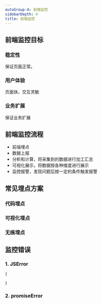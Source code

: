 ```yaml
---
autoGroup-4: 前端监控
sidebarDepth: 4
title: 前端监控
---
```


## 前端监控目标

### 稳定性
保证页面正常。



### 用户体验
页面快，交互灵敏

### 业务扩展
保证业务扩展


## 前端监控流程

- 前端埋点
- 数据上报
- 分析和计算，将采集到的数据进行加工汇总
- 可视化展示，将数据按各种维度进行展示
- 监控报警，发现问题后按一定的条件触发报警

## 常见埋点方案

### 代码埋点

### 可视化埋点

### 无痕埋点

## 监控错误
### 1. JSError
```javascript
{
    
}
```

### 2. promiseError